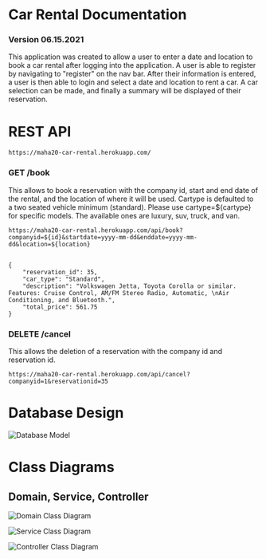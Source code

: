 # Car Rental Documentation 
### Version 06.15.2021

This application was created to allow a user to enter a date and location to book a car rental after logging into the application. A user is able to register by navigating to "register" on the nav bar. After their information is entered, a user is then able to login and select a date and location to rent a car. A car selection can be made, and finally a summary will be displayed of their reservation. 


# REST API
```
https://maha20-car-rental.herokuapp.com/
```

### GET /book
This allows to book a reservation with the company id, start and end date of the rental, and the location of where it will be used. Cartype is defaulted to a two seated vehicle minimum (standard). Please use cartype=${cartype} for specific models. The available ones are luxury, suv, truck, and van.
```
https://maha20-car-rental.herokuapp.com/api/book?companyid=${id}&startdate=yyyy-mm-dd&enddate=yyyy-mm-dd&location=${location}
```

```

{
    "reservation_id": 35,
    "car_type": "Standard",
    "description": "Volkswagen Jetta, Toyota Corolla or similar. Features: Cruise Control, AM/FM Stereo Radio, Automatic, \nAir Conditioning, and Bluetooth.",
    "total_price": 561.75
}
```

### DELETE /cancel
This allows the deletion of a reservation with the company id and reservation id. 

```
https://maha20-car-rental.herokuapp.com/api/cancel?companyid=1&reservationid=35
```

# Database Design

![Database Model](https://github.com/maximanss/cst438project/blob/master/rentcar/src/main/resources/static/images/db_model.png?raw=true)

# Class Diagrams 
## Domain, Service, Controller

![Domain Class Diagram](https://github.com/maximanss/cst438project/blob/master/rentcar/src/main/resources/static/images/domain.png?raw=true)

![Service Class Diagram](https://github.com/maximanss/cst438project/blob/master/rentcar/src/main/resources/static/images/service.png?raw=true)

![Controller Class Diagram](https://github.com/maximanss/cst438project/blob/master/rentcar/src/main/resources/static/images/controller.png?raw=true)
